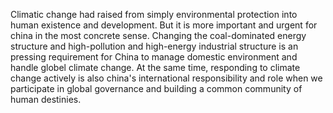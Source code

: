 Climatic change had raised from simply environmental protection into human existence and development. But it is more important and  urgent for china in the most concrete sense. Changing the coal-dominated energy structure and high-pollution and high-energy industrial structure is an pressing requirement for China to manage domestic environment and handle globel climate change. At the same time, responding to climate change actively is also china's international responsibility and role when we participate in global governance and building a common community of human destinies.
